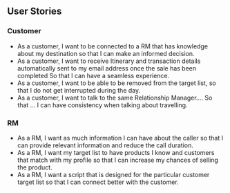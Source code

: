 ## User Stories

### Customer
* As a customer, I want to be connected to a RM that has knowledge about my destination so that I can make an informed decision.
* As a customer, I want to receive Itinerary and transaction details automatically sent to my email address once the sale has been completed So that I can have a seamless experience. 
* As a customer, I want to be able to be removed from the target list, so that I do not get interrupted during the day.
* As a customer, I want to talk to the same Relationship Manager…. So that … I can have consistency when talking about travelling. 


### RM

* As a RM,  I want as much information I can have about the caller so that I can provide relevant information and reduce the call duration.
* As a RM,  I want my target list to have products I know and customers that match with my profile so that I can increase my chances of selling the product.
* As a RM,  I want a script that is designed for the particular customer target list so that I can connect better with the customer.
